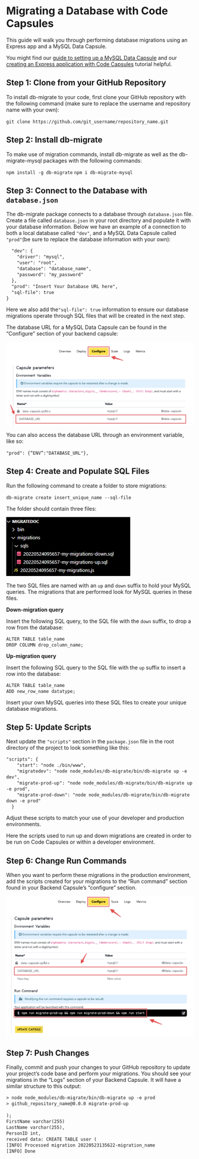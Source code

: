 # Migrating a Database with Code Capsules

This guide will walk you through performing database migrations using an Express app and a MySQL Data Capsule.

You might find our [guide to setting up a MySQL Data Capsule](https://codecapsules.io/docs/reference/set-up-mysql-data-capsule/) and our [creating an Express application with Code Capsules](https://codecapsules.io/docs/tutorials/game-catalogue-with-nodejs-and-mysql/) tutorial helpful.


## Step 1: Clone from your GitHub Repository

To install db-migrate to your code, first clone your GitHub repository with the following command (make sure to replace the username and repository name with your own):

`git clone https://github.com/git_username/repository_name.git`


## Step 2: Install db-migrate

To make use of migration commands, install db-migrate as well as the db-migrate-mysql packages with the following commands:


`npm install -g db-migrate`
`npm i db-migrate-mysql`


## Step 3: Connect to the Database with `database.json`

The db-migrate package connects to a database through `database.json` file. Create a file called `database.json` in your root directory and populate it with your database information. Below we have an example of a connection to both a local database called `"dev"`, and a MySQL Data Capsule called `"prod"`(be sure to replace the database information with your own):

```{
  "dev": {
    "driver": "mysql",
    "user": "root",
    "database": "database_name",
    "password": "my_password"
  },
  "prod": "Insert Your Database URL here",
  "sql-file": true
}
```

Here we also add the`"sql-file": true` information to ensure our database migrations operate through SQL files that will be created in the next step.

The database URL for a MySQL Data Capsule can be found in the “Configure” section of your backend capsule:

![DATABSE_URL](../assets/reference/database-migration-images/configure-tab.png)

 You can also access the database URL through an environment variable, like so:

`"prod": {“ENV”:"DATABASE_URL"},`



## Step 4: Create and Populate SQL Files

Run the following command to create a folder to store migrations: 

`db-migrate create insert_unique_name --sql-file`

The folder should contain three files:

![SQL files](../assets/reference/database-migration-images/sql-files.png)

The two SQL files are named with an `up` and `down` suffix to hold your MySQL queries. The migrations that are performed look for MySQL queries in these files.

**Down-migration query**

Insert the following SQL query, to the SQL file with the `down` suffix, to drop a row from the database:

```
ALTER TABLE table_name 
DROP COLUMN drop_column_name; 
```

**Up-migration query**

Insert the following SQL query to the SQL file with the `up` suffix to insert a row into the database:

```
ALTER TABLE table_name
ADD new_row_name datatype;
```  


Insert your own MySQL queries into these SQL files to create your unique database migrations.

## Step 5: Update Scripts

Next update the `"scripts"` section in the `package.json` file in the root directory of the project to look something like this: 


``` 
"scripts": {
    "start": "node ./bin/www",
    "migratedev": "node node_modules/db-migrate/bin/db-migrate up -e dev",
    "migrate-prod-up": "node node_modules/db-migrate/bin/db-migrate up -e prod",
    "migrate-prod-down": "node node_modules/db-migrate/bin/db-migrate down -e prod"
  }
```

Adjust these scripts to match your use of your developer and production environments.  

Here the scripts used to run up and down migrations are created in order to be run on Code Capsules or within a developer environment.


## Step 6: Change Run Commands

When you want to perform these migrations in the production environment, add the scripts created for your migrations to the “Run command” section found in your Backend Capsule’s “configure” section.

![Run Command](../assets/reference/database-migration-images/configure-tab-run-command.png)

## Step 7: Push Changes

Finally, commit and push your changes to your GitHub repository to update your project’s code base and perform your migrations. You should see your migrations in the “Logs” section of your Backend Capsule. It will have a similar structure to this output:

```
> node node_modules/db-migrate/bin/db-migrate up -e prod
> github_repository_name@0.0.0 migrate-prod-up

);
FirstName varchar(255)
LastName varchar(255),
PersonID int,
received data: CREATE TABLE user (
[INFO] Processed migration 20220523135622-migration_name
[INFO] Done
```
